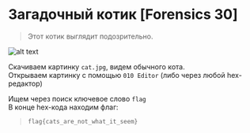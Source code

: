 Загадочный котик [Forensics 30]
============
>Этот котик выглядит подозрительно.

![alt text](https://github.com/axelmaker/vkactf2018_writeup/blob/master/forensics/cat.jpg?raw=true)

Скачиваем картинку ```cat.jpg```, видем обычного кота.  
Открываем картинку с помощью ```010 Editor``` (либо через любой hex-редактор)  

Ищем через поиск ключевое слово ```flag```  
В конце hex-кода находим флаг:  
> ```flag{cats_are_not_what_it_seem}``` 
